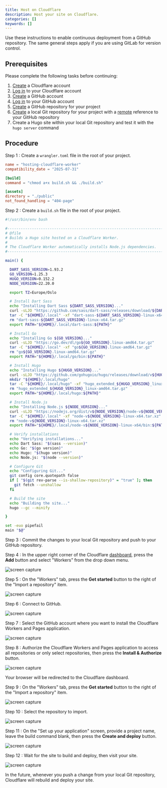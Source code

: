 ```yaml
---
title: Host on Cloudflare
description: Host your site on Cloudflare.
categories: []
keywords: []
---
```


Use these instructions to enable continuous deployment from a GitHub repository. The same general steps apply if you are using GitLab for version control.

## Prerequisites

Please complete the following tasks before continuing:

1. [Create](https://dash.cloudflare.com/sign-up) a Cloudflare account
1. [Log in](https://dash.cloudflare.com/login) to your Cloudflare account
1. [Create](https://github.com/signup) a GitHub account
1. [Log in](https://github.com/login) to your GitHub account
1. [Create](https://github.com/new) a GitHub repository for your project
1. [Create](https://git-scm.com/docs/git-init) a local Git repository for your project with a [remote](https://git-scm.com/docs/git-remote) reference to your GitHub repository
1. Create a Hugo site within your local Git repository and test it with the `hugo server` command

## Procedure

Step 1
: Create a `wrangler.toml` file in the root of your project.

  ```toml {file="wrangler.toml" copy=true}
  name = "hosting-cloudflare-worker"
  compatibility_date = "2025-07-31"

  [build]
  command = "chmod a+x build.sh && ./build.sh"

  [assets]
  directory = "./public"
  not_found_handling = "404-page"
  ```

Step 2
: Create a `build.sh` file in the root of your project.

  ```sh {file="build.sh" copy=true}
  #!/usr/bin/env bash

  #------------------------------------------------------------------------------
  # @file
  # Builds a Hugo site hosted on a Cloudflare Worker.
  #
  # The Cloudflare Worker automatically installs Node.js dependencies.
  #------------------------------------------------------------------------------

  main() {

    DART_SASS_VERSION=1.93.2
    GO_VERSION=1.25.3
    HUGO_VERSION=0.152.2
    NODE_VERSION=22.20.0

    export TZ=Europe/Oslo

    # Install Dart Sass
    echo "Installing Dart Sass ${DART_SASS_VERSION}..."
    curl -sLJO "https://github.com/sass/dart-sass/releases/download/${DART_SASS_VERSION}/dart-sass-${DART_SASS_VERSION}-linux-x64.tar.gz"
    tar -C "${HOME}/.local" -xf "dart-sass-${DART_SASS_VERSION}-linux-x64.tar.gz"
    rm "dart-sass-${DART_SASS_VERSION}-linux-x64.tar.gz"
    export PATH="${HOME}/.local/dart-sass:${PATH}"

    # Install Go
    echo "Installing Go ${GO_VERSION}..."
    curl -sLJO "https://go.dev/dl/go${GO_VERSION}.linux-amd64.tar.gz"
    tar -C "${HOME}/.local" -xf "go${GO_VERSION}.linux-amd64.tar.gz"
    rm "go${GO_VERSION}.linux-amd64.tar.gz"
    export PATH="${HOME}/.local/go/bin:${PATH}"

    # Install Hugo
    echo "Installing Hugo ${HUGO_VERSION}..."
    curl -sLJO "https://github.com/gohugoio/hugo/releases/download/v${HUGO_VERSION}/hugo_extended_${HUGO_VERSION}_linux-amd64.tar.gz"
    mkdir "${HOME}/.local/hugo"
    tar -C "${HOME}/.local/hugo" -xf "hugo_extended_${HUGO_VERSION}_linux-amd64.tar.gz"
    rm "hugo_extended_${HUGO_VERSION}_linux-amd64.tar.gz"
    export PATH="${HOME}/.local/hugo:${PATH}"

    # Install Node.js
    echo "Installing Node.js ${NODE_VERSION}..."
    curl -sLJO "https://nodejs.org/dist/v${NODE_VERSION}/node-v${NODE_VERSION}-linux-x64.tar.xz"
    tar -C "${HOME}/.local" -xf "node-v${NODE_VERSION}-linux-x64.tar.xz"
    rm "node-v${NODE_VERSION}-linux-x64.tar.xz"
    export PATH="${HOME}/.local/node-v${NODE_VERSION}-linux-x64/bin:${PATH}"

    # Verify installations
    echo "Verifying installations..."
    echo Dart Sass: "$(sass --version)"
    echo Go: "$(go version)"
    echo Hugo: "$(hugo version)"
    echo Node.js: "$(node --version)"

    # Configure Git
    echo "Configuring Git..."
    git config core.quotepath false
    if [ "$(git rev-parse --is-shallow-repository)" = "true" ]; then
      git fetch --unshallow
    fi

    # Build the site
    echo "Building the site..."
    hugo --gc --minify

  }

  set -euo pipefail
  main "$@"
  ```

Step 3
: Commit the changes to your local Git repository and push to your GitHub repository.

Step 4
: In the upper right corner of the Cloudflare [dashboard](https://dash.cloudflare.com/), press the **Add** button and select "Workers" from the drop down menu.

  ![screen capture](cloudflare-01.png)

Step 5
: On the "Workers" tab, press the **Get started** button to the right of the "Import a repository" item.

  ![screen capture](cloudflare-02.png)

Step 6
: Connect to GitHub.

  ![screen capture](cloudflare-03.png)

Step 7
: Select the GitHub account where you want to install the Cloudflare Workers and Pages application.

  ![screen capture](cloudflare-04.png)

Step 8
: Authorize the Cloudflare Workers and Pages application to access all repositories or only select repositories, then press the **Install & Authorize** button.

  ![screen capture](cloudflare-05.png)

  Your browser will be redirected to the Cloudflare dashboard.

Step 9
: On the "Workers" tab, press the **Get started** button to the right of the "Import a repository" item.

  ![screen capture](cloudflare-02.png)

Step 10
: Select the repository to import.

  ![screen capture](cloudflare-06.png)

Step 11
: On the "Set up your application" screen, provide a project name, leave the build command blank, then press the **Create and deploy** button.

  ![screen capture](cloudflare-07.png)

Step 12
: Wait for the site to build and deploy, then visit your site.

  ![screen capture](cloudflare-08.png)

In the future, whenever you push a change from your local Git repository, Cloudflare will rebuild and deploy your site.
